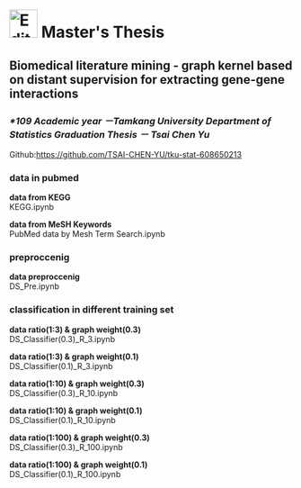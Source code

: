 # <img src="https://upload.wikimedia.org/wikipedia/zh/thumb/d/db/Tamkang_University_logo.svg/630px-Tamkang_University_logo.svg.png" alt="Editor" width="50"> Master's Thesis
## Biomedical literature mining - graph kernel based on distant supervision for extracting gene-gene interactions
### _*109 Academic year －Tamkang University Department of Statistics  Graduation Thesis － Tsai Chen Yu_



Github:https://github.com/TSAI-CHEN-YU/tku-stat-608650213

### data in pubmed
**data from KEGG**  
KEGG.ipynb

**data from MeSH Keywords**  
PubMed data by Mesh Term Search.ipynb

### preproccenig
**data preproccenig**  
DS_Pre.ipynb


### classification in different training set 
**data ratio(1:3) & graph weight(0.3)**  
DS_Classifier(0.3)_R_3.ipynb

**data ratio(1:3) & graph weight(0.1)**  
DS_Classifier(0.1)_R_3.ipynb

**data ratio(1:10) & graph weight(0.3)**  
DS_Classifier(0.3)_R_10.ipynb

**data ratio(1:10) & graph weight(0.1)**  
DS_Classifier(0.1)_R_10.ipynb

**data ratio(1:100) & graph weight(0.3)**  
DS_Classifier(0.3)_R_100.ipynb

**data ratio(1:100) & graph weight(0.1)**  
DS_Classifier(0.1)_R_100.ipynb
